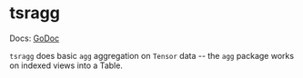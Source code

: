 # tsragg

Docs: [GoDoc](https://pkg.go.dev/github.com/goki/etable/v2/tsragg)

`tsragg` does basic `agg` aggregation on `Tensor` data -- the `agg` package works on indexed views into a Table.


